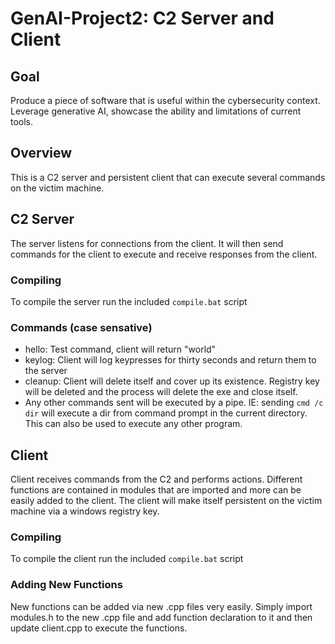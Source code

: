 # GenAI-Project2: C2 Server and Client
## Goal
Produce a piece of software that is useful within the cybersecurity context. Leverage generative AI, showcase the ability and limitations of current tools.

## Overview 
This is a C2 server and persistent client that can execute several commands on the victim machine.

## C2 Server
The server listens for connections from the client. It will then send commands for the client to execute and receive responses from the client. 

### Compiling
To compile the server run the included `compile.bat` script

### Commands (case sensative)
- hello: Test command, client will return "world"
- keylog: Client will log keypresses for thirty seconds and return them to the server
- cleanup: Client will delete itself and cover up its existence. Registry key will be deleted and the process will delete the exe and close itself.
- Any other commands sent will be executed by a pipe. IE: sending `cmd /c dir` will execute a dir from command prompt in the current directory. This can also be used to execute any other program. 

## Client
Client receives commands from the C2 and performs actions. Different functions are contained in modules that are imported and more can be easily added to the client. The client will make itself persistent on the 
victim machine via a windows registry key.

### Compiling
To compile the client run the included `compile.bat` script

### Adding New Functions
New functions can be added via new .cpp files very easily. Simply import modules.h to the new .cpp file and add function declaration to it and then update client.cpp
to execute the functions.
